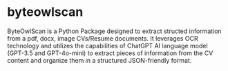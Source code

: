 # byteowlscan
ByteOwlScan is a Python Package designed to extract structed information from a pdf, docx, image CVs/Resume documents. It leverages OCR technology and utilizes the capabilities of ChatGPT AI language model (GPT-3.5 and GPT-4o-mini) to extract pieces of information from the CV content and organize them in a structured JSON-friendly format.
